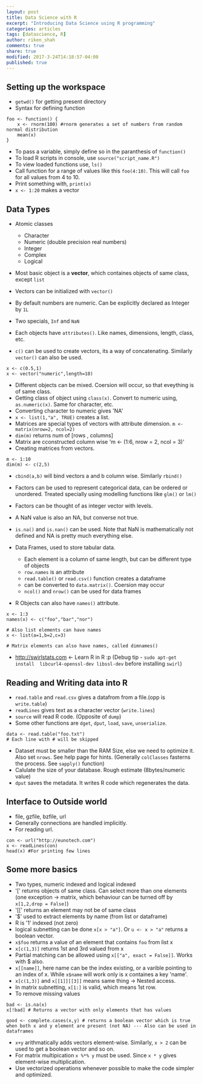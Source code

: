 ```yaml
---
layout: post
title: Data Science with R
excerpt: "Introducing Data Science using R programming"
categories: articles
tags: [datascience, R]
author: riken_shah
comments: true
share: true
modified: 2017-3-24T14:18:57-04:00
published: true
---
```



## Setting up the workspace

- `getwd()` for getting present directory
- Syntax for defining function

```
foo <- function() {
	x <- rnorm(100)	#rnorm generates a set of numbers from random normal distribution
	mean(x)
}
```

- To pass a variable, simply define so in the paranthesis of `function()`
- To load R scripts in console, use `source("script_name.R")`
- To view loaded functions use, `ls()`
- Call function for a range of values like this  `foo(4:10)`. This will call `foo` for all values from 4 to 10.
- Print something with, `print(x)`
- `x <- 1:20` makes a vector

## Data Types

- Atomic classes
	- Character
	- Numeric (double precision real numbers)
	- Integer
	- Complex
	- Logical

- Most basic object is a **vector**, which containes objects of same class, except `list`
- Vectors can be initialized with `vector()`
- By default numbers are numeric. Can be explicitly declared as Integer by `1L`
- Two specials, `Inf` and `NaN`
- Each objects have `attributes()`. Like names, dimensions, length, class, etc.
- `c()` can  be used to create vectors, its a way of concatenating. Similarly `vector()` can also be used.

```
x <- c(0.5,1)
x <- vector("numeric",length=10)
```

- Different objects can be mixed. Coersion will occur, so that eveything is of same class.
- Getting class of object using `class(x)`. Convert to numeric using, `as.numeric(x)`. Same for character, etc.
- Converting character to numeric gives 'NA'
- `x <- list(1,"a", TRUE)` creates a list.
- Matrices are special types of vectors with attribute dimension. `m <- matrix(nrow=2, ncol=2)`
- `dim(m)` returns num of [rows , columns]
- Matrix are cconstructed column wise 'm <- (1:6, nrow = 2, ncol = 3)'
- Creating matrices from vectors.

```
m <- 1:10
dim(m) <- c(2,5)
```

- `cbind(a,b)` will bind vectors a and b column wise. Similarly `rbind()`
- Factors can be used to represent categorical data, can be ordered or unordered. Treated specially using modelling functions like `glm()` or `lm()`
- Factors can be thought of as integer vector with levels.
- A NaN value is also an NA, but converse not true.
- `is.na()` and `is.nan()` can be used. Note that NaN is mathematically not defined and NA is pretty much everything else.
- Data Frames, used to store tabular data.
	- Each element is a column of same length, but can be different type of objects
	- `row.names` is an attribute
	- `read.table()` or `read.csv()` function creates a dataframe
	- can be converted to `data.matrix()`. Coersion may occur
	- `ncol()` and `nrow()` can be used for data frames

- R Objects can also have `names()` attribute.

```
x <- 1:3
names(x) <- c("foo","bar","nor")

# Also list elements can have names
x <- list(a=1,b=2,c=3)

# Matrix elements can also have names, called dimnames()
```

- http://swirlstats.com  <- Learn R in R :p
(Debug tip - `sudo apt-get install  libcurl4-openssl-dev libssl-dev` before installing `swirl`)

## Reading and Writing data into R

- `read.table` and `read.csv` gives a datafrom from a file.(opp is `write.table`)
- `readLines` gives text as a character vector (`write.lines`)
- `source` will read R code. (Opposite of `dump`)
- Some other functions are `dget`, `dput`, `load`, `save`,  `unserialize`.

```
data <- read.table("foo.txt")
# Each line with # will be skipped
```

- Dataset must be smaller than the RAM Size, else we need to optimize it. Also set `nrows`. See help page for hints. (Generally `colClasses` fasterns the process. See `sapply()` function)
- Calulate the size of your database. Rough estimate (8bytes/numeric value)
- `dput` saves the metadata. It writes R code which regenerates the data.

## Interface to Outside world

- file, gzfile, bzfile, url
- Generally connections are handled implicitly.
- For reading url.

```
con <- url("http://eunotech.com")
x <- readLines(con)
head(x) #For printing few lines
```

## Some more basics

- Two types, numeric indexed and logical indexed
- '[' returns objects of same class. Can select more than one elements (one exception -> matrix, which behaviour can be turned off by `x[1,2,drop = False]`)
- '[[' returns an element may not be of same class
- '$' used to extract elements by name (from list or dataframe)
- R is '1' indexed (not zero)
- logical subnetting can be done `x[x > "a"]`. Or `u <- x > "a"` returns a boolean vector.
- `x$foo` returns a value of an element that contains `foo` from list x
- `x[c(1,3)]` returns 1st and 3rd valued from x
- Partial matching can be allowed using `x[["a", exact = False]]`. Works with $ also.
- `x[[name]]`, here name can be the index existing, or a varible pointing to an index of x. While `x$name` will work only is x containes a key 'name'.
- `x[c(1,3)]` and `x[[1]][[3]]` means same thing -> Nested access.
- In matrix subnetting, `x[1:]` is valid, which means 1st row.
- To remove missing values

```
bad <- is.na(x)
x[!bad] # Returns a vector with only elements that has values

good <- complete.cases(x,y) # returns a boolean vector which is true when both x and y element are present (not NA) --- Also can be used in dataframes
```

- `x+y` arithmatically adds vectors element-wise. Similarly, `x > 2` can be used to get a boolean vector and so on.
- For matrix multipication `x %*% y` must be used. Since `x * y` gives element-wise multiplication.
- Use vectorized operations whenever possible to make the code simpler and optimized.
